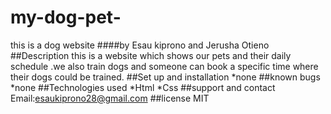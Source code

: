 # my-dog-pet-
this is a dog website 
####by Esau kiprono and Jerusha Otieno
##Description
this is a website which shows our pets and their daily schedule .we also train dogs and someone can book a specific time where their dogs could be trained.
##Set up and installation
*none
##known bugs
*none
##Technologies used
*Html
*Css
##support and contact
Email:esaukiprono28@gmail.com
##license
MIT

